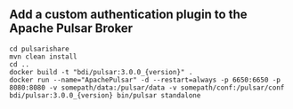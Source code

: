 
## Add a custom authentication plugin to the Apache Pulsar Broker

    cd pulsarishare
    mvn clean install
    cd ..
    docker build -t "bdi/pulsar:3.0.0_{version}" .
    docker run --name="ApachePulsar" -d --restart=always -p 6650:6650 -p 8080:8080 -v somepath/data:/pulsar/data -v somepath/conf:/pulsar/conf bdi/pulsar:3.0.0_{version} bin/pulsar standalone
